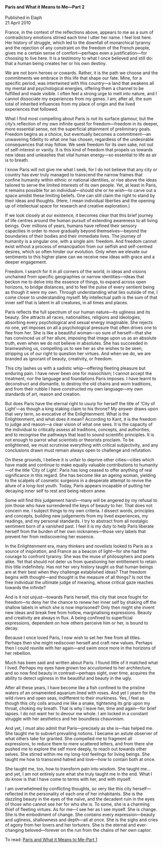 <h4>Paris and What it Means to Me—Part 2</h4>


Published in Elaph
<br>
21 April 2010


France, in the context of the reflections above, appears to me as a sum of contradictory emotions stirred each time I utter her name. I feel lost here. Her history of struggle, which led to the downfall of monarchical tyranny and the rejection of any constraint on the freedom of the French people, gives me a certain sense of comfort—perhaps even a justification—for choosing to live here. It is a testimony to what I once believed and still do: that a human being creates her or his own destiny.

We are not born heroes or cowards. Rather, it is the path we choose and the commitments we embrace in this life that shape our fate. Mine, for a specific period, was intertwined with this country—a land that awakens all my mental and psychological energies, offering them a channel to be fulfilled and made visible. I often feel a strong urge to melt into nature, and I cannot dissociate my experiences from my genes. I am, after all, the sum total of inherited influences from my place of origin and the lived experiences that followed.

What I find most compelling about Paris is not its surface glamour, but the city’s reflection of my own infinite quest for freedom—freedom in its deeper, more essential sense, not the superficial attainment of preliminary goals. Freedom begins as a choice, but eventually becomes a commitment—an unwavering fidelity to what one has chosen, regardless of the undesirable consequences that may follow. We seek freedom for its own sake, not out of self-interest or vanity. It is this kind of freedom that propels us towards new ideas and unleashes that vital human energy—so essential to life as air is to breath.

I know Paris will not give me what I seek, for I do not believe that any city or country has ever truly managed to transcend the narrow frames that confine humanity within ethnic or national identities, or rise above the ideas tailored to serve the limited interests of its own people. Yet, at least in Paris, it remains possible for an individual—should she or he wish—to carve out a space amidst these limiting beliefs. One can still claim the right to stand by their ideas and thoughts. (Here, I mean individual liberties and the opening up of intellectual space for research and creative exploration.)

If we look closely at our existence, it becomes clear that this brief journey of life centres around the human pursuit of extending awareness to all living beings. Over millions of years, humans have refined their sensory capacities in order to move gradually beyond themselves—beyond the boundaries of their bodies and their immediate lives. The journey of humanity is a singular one, with a single aim: freedom. And freedom cannot exist without a process of emancipation from our selfish and self-centred desires, which so often hinder our evolution. Only when we elevate our sentiments to this higher plane can we receive new ideas with grace and a deeper engagement.

Freedom. I search for it in all corners of the world, in ideas and visions unchained from specific geographies or narrow identities—ideas that beckon me to delve into the essence of things, to expand across open horizons, to bridge distances, and to feel the pulse of every sentient being as though it were my own. Through understanding what lies outside of me, I come closer to understanding myself. My intellectual path is the sum of that inner self that is latent in all creatures, in all times and places.

Paris reflects the full spectrum of our human nature—its ugliness and its beauty. She attracts all races, nationalities, religions and ideologies, absorbing every psychological and sexual energy imaginable. She rejects no one, yet imposes on all a psychological pressure that often drives one to flee from her. She is like a beautiful woman—so sure of herself—that she has convinced us of her allure, imposing that image upon us as an absolute truth, even when we do not believe in absolutes. She has succeeded in brainwashing us, compelling us to see her as she wishes to be seen, stripping us of our right to question her virtues. And when we do, we are branded as ignorant of beauty, creativity, or freedom.

This city lashes us with a sadistic whip—offering fleeting pleasure but enduring pain. I have never been one for masochism; I cannot accept the treatment, nor the language and foundations Paris imposes. I have learnt to deconstruct and dismantle, to destroy the old chains and worn traditions, and from their rubble I have constructed my own language—my own standards of art, reason and creation.

But does Paris have the eternal right to usurp for herself the title of ‘City of Light’—as though a king staking claim to his throne? My answer draws upon that very term, so evocative of the Enlightenment. What is the Enlightenment, and what does it mean? According to Kant, it is the freedom to judge and reason—a clear vision of what one sees. It is the capacity of the individual to critically assess all traditions, concepts, and authorities, and to recognise the pathways that lead to sound scientific principles. It is not enough to parrot what scientists or theorists proclaim. To be enlightened, we must scrutinise everything with critical subjectivity, and any conclusions drawn must remain always open to challenge and refutation.

On these grounds, I believe it is unfair to deprive other cities—cities which have made and continue to make equally valuable contributions to humanity—of the title ‘City of Light’. Paris has long ceased to offer anything of real significance in this regard. She has become like an ageing woman, yielding to the scalpels of cosmetic surgeons in a desperate attempt to revive the allure of a long-lost youth. Today, Paris appears incapable of putting her decaying inner self to rest and being reborn anew.

Some will find this judgement harsh—many will be angered by my refusal to join those who have surrendered the keys of beauty to her. That does not concern me. I subject things to my own criteria. I dissect words, principles and concepts, building new judgements from my lived experiences, my readings, and my personal standards. I try to abstract from all nostalgic sentiment born of a vanished past. I feel it is my duty to help Paris liberate herself from the burden of her own nicknames—those very labels that prevent her from rediscovering her essence.

In the Enlightenment era, many thinkers and novelists looked to Paris as a source of inspiration, and France as a beacon of light—for she had the courage to confront tyranny. She was the muse of philosophers and poets alike. Yet that should not deter us from questioning her entitlement to retain this title indefinitely. Has not her very history taught us that human beings are at their best when they challenge established ideas? That freedom begins with thought—and thought is the measure of all things? Is not the free individual the ultimate judge of meaning, whose critical gaze reaches towards the infinite?

And is it not unjust—towards Paris herself, this city that once fought for freedom—to deny her the chance to renew her inner self by shaking off the shallow labels in which she is now imprisoned? Only then might she invent new ideas and break free from hollow, marginalising expressions. Beauty and creativity are always in flux. A being confined to superficial expressions, dependent on how others perceive him or her, is bound to decay.

Because I once loved Paris, I now wish to set her free from all titles. Perhaps then she might rediscover herself and craft new values. Perhaps then I could reunite with her again—and swim once more in the horizons of her rebellion.

Much has been said and written about Paris. I found little of it matched what I lived. Perhaps my eyes have grown too accustomed to her architecture, and so now find beauty in contrast—perhaps sight, over time, acquires the ability to detect ugliness in the beautiful and beauty in the ugly.

After all these years, I have become like a fish confined to the pristine waters of an ornamented aquarium lined with roses. And yet I yearn for the wild rivers and open seas, indifferent to their murkiness. Yes, I feel as though this city coils around me like a snake, tightening its grip upon my throat, choking my breath. That is why I leave her, time and again—for brief lapses. I do not want her to devour me whole. I am locked in a constant struggle with her aesthetics and her boundless chauvinism.

And yet, I must also admit that Paris—precisely as she is—has helped me. She taught me to subvert prevailing notions. I became an astute observer of what others take for granted. She compelled me to fragment all expressions, to reduce them to mere scattered letters, and from there she pushed me to explore the self more deeply, to reach out towards other selves. She stirred within me my long-lost feelings for living beings. She taught me how to transcend hatred and love—how to contain both at once.

She taught me, too, how to transform pain into wisdom. She taught me… and yet, I am not entirely sure what she truly taught me in the end. What I do know is that I have come to terms with her, and with myself.

I am overwhelmed by conflicting thoughts, so very like this city herself—reflected in the personality of each one of her inhabitants. She is the dazzling beauty in the eyes of the naïve, and the decadent ruin in the eyes of those who cannot see her for who she is. To some, she is a charming thief of fleeting virtues. As for me—I see her as I see myself. She is change. She is the embodiment of change. She contains every expression—beauty and ugliness, shallowness and depth—all at once. She is the sighs and cries of agony from her lovers and her torturers. She is the eternal and ever-changing beloved—forever on the run from the chains of her own captor.

To read: [Paris and What it Means to Me-Part 1](article36.md)
